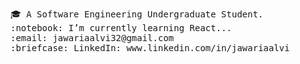 <p
   ### Hi, I am Jawaria 👋 <br>
   <samp>
    🎓 A Software Engineering Undergraduate Student.<br>
    :notebook: I’m currently learning React...  <br>
    :email:	jawariaalvi32@gmail.com <br>
    :briefcase: LinkedIn: www.linkedin.com/in/jawariaalvi <br>
  </samp>
</p>

